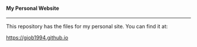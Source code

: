 #### My Personal Website

------

This repository has the files for my personal site. You can find it at:

https://giob1994.github.io

